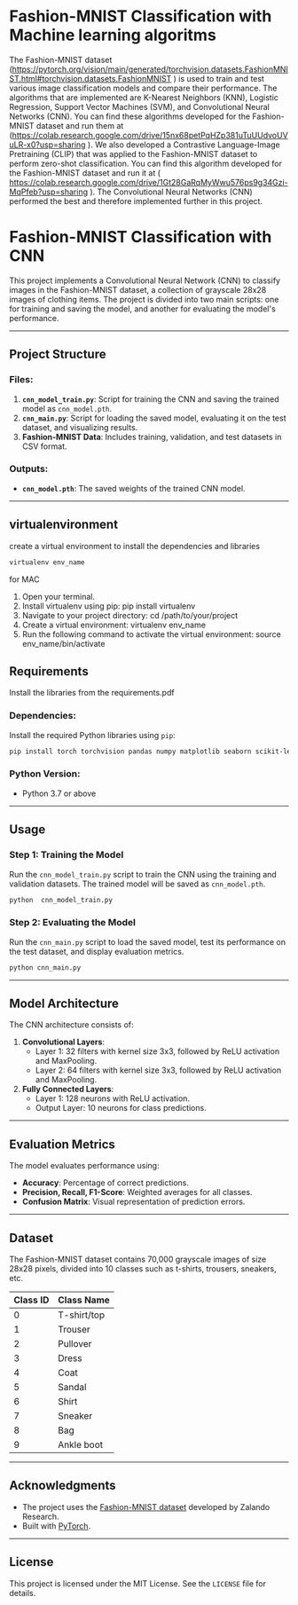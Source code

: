 # Fashion-MNIST Classification with Machine learning algoritms

The Fashion-MNIST dataset (https://pytorch.org/vision/main/generated/torchvision.datasets.FashionMNIST.html#torchvision.datasets.FashionMNIST ) is used to train and test various image classification models and compare their performance. The algorithms that are implemented are K-Nearest Neighbors (KNN), Logistic Regression, Support Vector Machines (SVM), and Convolutional Neural Networks (CNN). You can find these algorithms developed for the Fashion-MNIST dataset and run them at (https://colab.research.google.com/drive/15nx68petPqHZp381uTuUUdvoUVuLR-x0?usp=sharing ). We also developed a Contrastive Language-Image Pretraining (CLIP) that was applied to the Fashion-MNIST dataset to perform zero-shot classification. You can find this algorithm developed for the Fashion-MNIST dataset and run it at ( https://colab.research.google.com/drive/1Gt28GaRqMyWwu576ps9g34Gzi-MqPfeb?usp=sharing ). The Convolutional Neural Networks (CNN) performed the best and therefore implemented further in this project.

# Fashion-MNIST Classification with CNN

This project implements a Convolutional Neural Network (CNN) to classify images in the Fashion-MNIST dataset, a collection of grayscale 28x28 images of clothing items. The project is divided into two main scripts: one for training and saving the model, and another for evaluating the model's performance.

---

## Project Structure

### Files:

1. **`cnn_model_train.py`**: Script for training the CNN and saving the trained model as `cnn_model.pth`.
2. **`cnn_main.py`**: Script for loading the saved model, evaluating it on the test dataset, and visualizing results.
3. **Fashion-MNIST Data**: Includes training, validation, and test datasets in CSV format.

### Outputs:

- **`cnn_model.pth`**: The saved weights of the trained CNN model.

---

## virtualenvironment

create a virtual environment to install the dependencies and libraries

```bash
virtualenv env_name
```

for MAC

1. Open your terminal.
2. Install virtualenv using pip:
   pip install virtualenv
3. Navigate to your project directory:
   cd /path/to/your/project
4. Create a virtual environment:
   virtualenv env_name
5. Run the following command to activate the virtual environment:
   source env_name/bin/activate

## Requirements

Install the libraries from the requirements.pdf

### Dependencies:

Install the required Python libraries using `pip`:

```bash
pip install torch torchvision pandas numpy matplotlib seaborn scikit-learn
```

### Python Version:

- Python 3.7 or above

---

## Usage

### Step 1: Training the Model

Run the `cnn_model_train.py` script to train the CNN using the training and validation datasets. The trained model will be saved as `cnn_model.pth`.

```bash
python  cnn_model_train.py
```

### Step 2: Evaluating the Model

Run the `cnn_main.py` script to load the saved model, test its performance on the test dataset, and display evaluation metrics.

```bash
python cnn_main.py
```

---

## Model Architecture

The CNN architecture consists of:

1. **Convolutional Layers**:
   - Layer 1: 32 filters with kernel size 3x3, followed by ReLU activation and MaxPooling.
   - Layer 2: 64 filters with kernel size 3x3, followed by ReLU activation and MaxPooling.
2. **Fully Connected Layers**:
   - Layer 1: 128 neurons with ReLU activation.
   - Output Layer: 10 neurons for class predictions.

---

## Evaluation Metrics

The model evaluates performance using:

- **Accuracy**: Percentage of correct predictions.
- **Precision, Recall, F1-Score**: Weighted averages for all classes.
- **Confusion Matrix**: Visual representation of prediction errors.

---

## Dataset

The Fashion-MNIST dataset contains 70,000 grayscale images of size 28x28 pixels, divided into 10 classes such as t-shirts, trousers, sneakers, etc.

| Class ID | Class Name  |
| -------- | ----------- |
| 0        | T-shirt/top |
| 1        | Trouser     |
| 2        | Pullover    |
| 3        | Dress       |
| 4        | Coat        |
| 5        | Sandal      |
| 6        | Shirt       |
| 7        | Sneaker     |
| 8        | Bag         |
| 9        | Ankle boot  |

---

## Acknowledgments

- The project uses the [Fashion-MNIST dataset](https://github.com/zalandoresearch/fashion-mnist) developed by Zalando Research.
- Built with [PyTorch](https://pytorch.org/).

---

## License

This project is licensed under the MIT License. See the `LICENSE` file for details.
